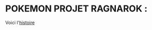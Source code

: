 **POKEMON PROJET RAGNAROK :**
=============================

Voici l'[histoire](https://github.com/MrSallt/Pokecrystal-ProjetRagnarok/blob/P/S-Split-MAJ/HISTOIRE.md)
